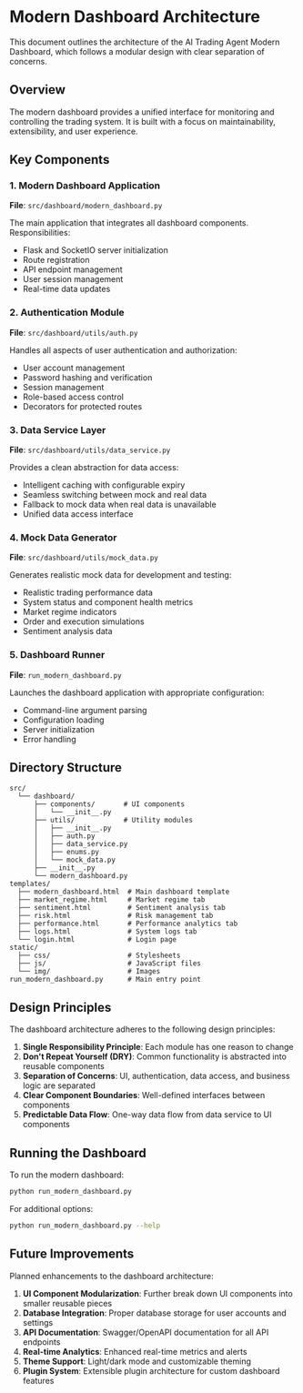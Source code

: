 # Modern Dashboard Architecture

This document outlines the architecture of the AI Trading Agent Modern Dashboard, which follows a modular design with clear separation of concerns.

## Overview

The modern dashboard provides a unified interface for monitoring and controlling the trading system. It is built with a focus on maintainability, extensibility, and user experience.

## Key Components

### 1. Modern Dashboard Application

**File**: `src/dashboard/modern_dashboard.py`

The main application that integrates all dashboard components. Responsibilities:
- Flask and SocketIO server initialization
- Route registration
- API endpoint management
- User session management
- Real-time data updates

### 2. Authentication Module

**File**: `src/dashboard/utils/auth.py`

Handles all aspects of user authentication and authorization:
- User account management
- Password hashing and verification
- Session management
- Role-based access control
- Decorators for protected routes

### 3. Data Service Layer

**File**: `src/dashboard/utils/data_service.py`

Provides a clean abstraction for data access:
- Intelligent caching with configurable expiry
- Seamless switching between mock and real data
- Fallback to mock data when real data is unavailable
- Unified data access interface

### 4. Mock Data Generator

**File**: `src/dashboard/utils/mock_data.py`

Generates realistic mock data for development and testing:
- Realistic trading performance data
- System status and component health metrics
- Market regime indicators
- Order and execution simulations
- Sentiment analysis data

### 5. Dashboard Runner

**File**: `run_modern_dashboard.py`

Launches the dashboard application with appropriate configuration:
- Command-line argument parsing
- Configuration loading
- Server initialization
- Error handling

## Directory Structure

```
src/
  └── dashboard/
      ├── components/       # UI components
      │   └── __init__.py
      ├── utils/            # Utility modules
      │   ├── __init__.py
      │   ├── auth.py
      │   ├── data_service.py
      │   ├── enums.py
      │   └── mock_data.py
      ├── __init__.py
      └── modern_dashboard.py
templates/
  ├── modern_dashboard.html  # Main dashboard template
  ├── market_regime.html     # Market regime tab
  ├── sentiment.html         # Sentiment analysis tab
  ├── risk.html              # Risk management tab
  ├── performance.html       # Performance analytics tab
  ├── logs.html              # System logs tab
  └── login.html             # Login page
static/
  ├── css/                   # Stylesheets
  ├── js/                    # JavaScript files
  └── img/                   # Images
run_modern_dashboard.py      # Main entry point
```

## Design Principles

The dashboard architecture adheres to the following design principles:

1. **Single Responsibility Principle**: Each module has one reason to change
2. **Don't Repeat Yourself (DRY)**: Common functionality is abstracted into reusable components
3. **Separation of Concerns**: UI, authentication, data access, and business logic are separated
4. **Clear Component Boundaries**: Well-defined interfaces between components
5. **Predictable Data Flow**: One-way data flow from data service to UI components

## Running the Dashboard

To run the modern dashboard:

```bash
python run_modern_dashboard.py
```

For additional options:

```bash
python run_modern_dashboard.py --help
```

## Future Improvements

Planned enhancements to the dashboard architecture:

1. **UI Component Modularization**: Further break down UI components into smaller reusable pieces
2. **Database Integration**: Proper database storage for user accounts and settings
3. **API Documentation**: Swagger/OpenAPI documentation for all API endpoints
4. **Real-time Analytics**: Enhanced real-time metrics and alerts
5. **Theme Support**: Light/dark mode and customizable theming
6. **Plugin System**: Extensible plugin architecture for custom dashboard features
